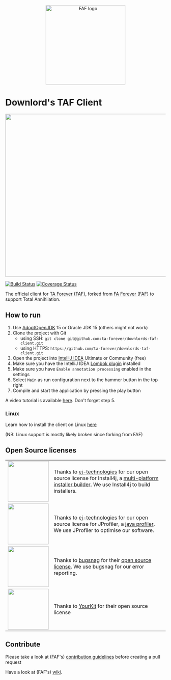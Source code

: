 <p align="center">
  <a href="https://faforever.com" rel="noopener" target="_blank"><img width="250" src="https://faforever.com/images/faf-logo.png" alt="FAF logo"></a></p>
</p>


# Downlord's TAF Client
<img src="https://steamuserimages-a.akamaihd.net/ugc/961979645585692753/48588B65300A3EDE35622C75922E863B1D5CAE9A/" width="512">

[![Build Status](https://travis-ci.org/ta-forever/downlords-taf-client.svg?branch=master)](https://travis-ci.org/ta-forever/downlords-taf-client)
[![Coverage Status](https://coveralls.io/repos/github/ta-forever/downlords-taf-client/badge.svg?branch=develop)](https://coveralls.io/github/ta-forever/downlords-taf-client?branch=develop)


The official client for [TA Forever (TAF)](https://www.taforever.com/), forked from [FA Forever (FAF)](https://www.faforever.com/) to support Total Annihilation.

## How to run
1. Use [AdoptOpenJDK](https://adoptopenjdk.net/) 15 or Oracle JDK 15 (others might not work)
1. Clone the project with Git
    - using SSH: `git clone git@github.com:ta-forever/downlords-faf-client.git`
    - using HTTPS: `https://github.com/ta-forever/downlords-taf-client.git`
1. Open the project into [IntelliJ IDEA](https://www.jetbrains.com/idea/) Ultimate or Community (free)
1. Make sure you have the IntelliJ IDEA [Lombok plugin](https://plugins.jetbrains.com/idea/plugin/6317-lombok-plugin) installed
1. Make sure you have `Enable annotation processing` enabled in the settings
1. Select `Main` as run configuration next to the hammer button in the top right
1. Compile and start the application by pressing the play button

A video tutorial is available [here](https://www.youtube.com/watch?v=_kJoRehdBcM). Don't forget step 5.

### Linux
Learn how to install the client on Linux [here](https://github.com/FAForever/downlords-faf-client/wiki/Install-on-Linux)

(NB: Linux support is mostly likely broken since forking from FAF)

## Open Source licenses
|                |                               |
|----------------|-------------------------------|
|<img src="https://www.ej-technologies.com/images/product_banners/install4j_large.png" width="128">|Thanks to [ej-technologies](https://www.ej-technologies.com) for our open source license for Install4j, a [multi-platform installer builder](https://www.ej-technologies.com/buy/install4j/openSource). We use Install4j to build installers.|
|<img src="https://www.ej-technologies.com/images/product_banners/jprofiler_large.png" width="128">|Thanks to [ej-technologies](https://www.ej-technologies.com) for our open source license for JProfiler, a [java profiler](https://www.ej-technologies.com/products/jprofiler/overview.html). We use JProfiler to optimise our software.|
|<img src="https://slack-files2.s3-us-west-2.amazonaws.com/avatars/2017-12-13/286651735269_a5ab3167acef52b0111e_512.png" width="128">| Thanks to [bugsnag](https://www.bugsnag.com) for their [open source license](https://www.bugsnag.com/open-source/). We use bugsnag for our error reporting.|
|<img src="https://faforever.github.io/downlords-faf-client/images/yklogo.png" width="128">| Thanks to [YourKit](https://www.yourkit.com) for their open source license|


## Contribute
Please take a look at (FAF's) [contribution guidelines](https://github.com/FAForever/java-guidelines/wiki/Contribution-Guidelines) before creating a pull request

Have a look at (FAF's) [wiki](https://github.com/FAForever/downlords-faf-client/wiki).


